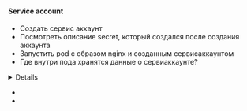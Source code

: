#### Service account
* Создать сервис аккаунт
* Посмотреть описание secret, который создался после создания аккаунта
* Запустить pod с образом nginx и созданным сервисаккаунтом
* Где внутри пода хранятся данные о сервиаккаунте?
<details>
```bash

kubectl create serviceaccount testsvc  
kubectl get serviceaccounts,secret  
kubectl describe secrets testsvc-token-76df2  


```

```yaml
---
apiVersion: v1
kind: Pod
metadata:
  creationTimestamp: null
  labels:
    run: nginx
  name: nginx
spec:
  serviceAccountName: testsvc
  containers:
  - image: nginx
    name: nginx
    resources: {}
  dnsPolicy: ClusterFirst
  restartPolicy: Always
status: {}
```

```bash
ls /run/secrets/kubernetes.io/serviceaccount/  
```
</details>

* 
* 